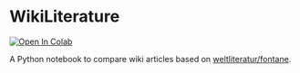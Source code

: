 # WikiLiterature

[![Open In Colab](https://colab.research.google.com/assets/colab-badge.svg)](https://colab.research.google.com/github/v-ji/wiki-literature/blob/main/WikiLiterature.ipynb)

A Python notebook to compare wiki articles based on [weltliteratur/fontane](https://github.com/weltliteratur/fontane).
